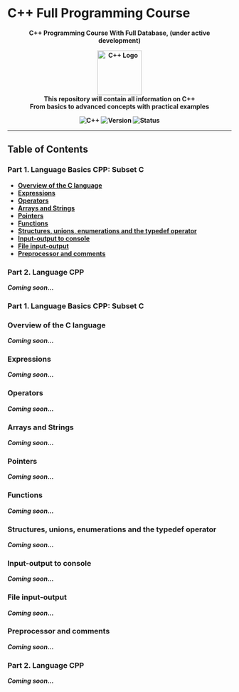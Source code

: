 # C++ Full Programming Course

<p align="center">
  <strong>C++ Programming Course With Full Database, (under active development)<strong>
</p>

<p align="center">
  <img src="https://isocpp.org/assets/images/cpp_logo.png" alt="C++ Logo" width="100">
  <br>
  <strong>This repository will contain all information on C++</strong>
  <br>
  <span>From basics to advanced concepts with practical examples</span>
</p>

<p align="center">
  <img src="https://img.shields.io/badge/C%2B%2B-00599C?style=flat&logo=c%2B%2B&logoColor=white" alt="C++">
  <img src="https://img.shields.io/badge/version-0.0.2--alpha-red" alt="Version">
  <img src="https://img.shields.io/badge/status-under%20active%20developed-yellow" alt="Status">
</p>

---

## Table of Contents

### Part 1. Language Basics CPP: Subset C

- [Overview of the C language](#overview-of-the-c-language)
- [Expressions](#expressions)
- [Operators](#operators)
- [Arrays and Strings](#arrays-and-strings)
- [Pointers](#pointers)
- [Functions](#functions)
- [Structures, unions, enumerations and the typedef operator](#structures-unions-enumerations-and-the-typedef-operator)
- [Input-output to console](#input-output-to-console)
- [File input-output](#file-input-output)
- [Preprocessor and comments](#preprocessor-and-comments)

### Part 2. Language CPP
*Coming soon...*


### Part 1. Language Basics CPP: Subset C

### Overview of the C language
*Coming soon...*

### Expressions
*Coming soon...*

### Operators
*Coming soon...*

### Arrays and Strings
*Coming soon...*

### Pointers
*Coming soon...*

### Functions
*Coming soon...*

### Structures, unions, enumerations and the typedef operator
*Coming soon...*

### Input-output to console
*Coming soon...*

### File input-output
*Coming soon...*

### Preprocessor and comments
*Coming soon...*


### Part 2. Language CPP
*Coming soon...*
